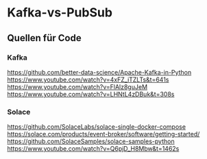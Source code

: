 # Kafka-vs-PubSub

## Quellen für Code
### Kafka
https://github.com/better-data-science/Apache-Kafka-in-Python <br>
https://www.youtube.com/watch?v=4xFZ_iTZLTs&t=641s <br>
https://www.youtube.com/watch?v=FlAlz8guJeM <br>
https://www.youtube.com/watch?v=LHNtL4zDBuk&t=308s <br>

### Solace
https://github.com/SolaceLabs/solace-single-docker-compose <br>
https://solace.com/products/event-broker/software/getting-started/ <br>
https://github.com/SolaceSamples/solace-samples-python <br>
https://www.youtube.com/watch?v=Q6pjD_H8Mbw&t=1462s <br>
